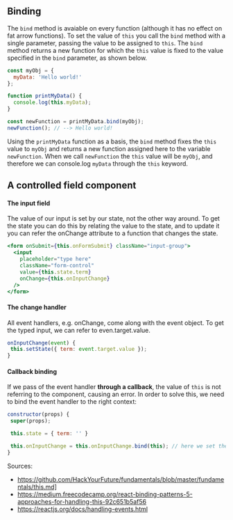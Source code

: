 ## Binding
The `bind` method is avaiable on every function (although it has no effect on fat arrow functions). To set the value of `this` you call the `bind` method with a single parameter, passing the value to be assigned to `this`. The `bind` method returns a new function for which the `this` value is fixed to the value specified in the `bind` parameter, as shown below.
```js
const myObj = {
  myData: 'Hello world!'
};

function printMyData() {
  console.log(this.myData);
}

const newFunction = printMyData.bind(myObj);
newFunction(); // --> Hello world!
```
Using the `printMyData` function as a basis, the `bind` method fixes the `this` value to `myObj` and returns a new function assigned here to the variable `newFunction`. When we call `newFunction` the `this` value will be `myObj`, and therefore we can console.log `myData` through the `this` keyword.

## A controlled field component
#### The input field
The value of our input is set by our state, not the other way around. To get the state you can do this by relating the value to the state, and to update it you can refer the onChange attribute to a function that changes the state.
```jsx
<form onSubmit={this.onFormSubmit} className="input-group">
  <input
    placeholder="type here"
    className="form-control"
    value={this.state.term}
    onChange={this.onInputChange}
  />
</form>
```

#### The change handler
All event handlers, e.g. onChange, come along with the event object. To get the typed input, we can refer to even.target.value.
```jsx
onInputChange(event) {
 this.setState({ term: event.target.value });
}
``` 

#### Callback binding
If we pass of the event handler **through a callback**, the value of `this` is not referring to the component, causing an error. In order to solve this, we need to bind the event handler to the right context: 
```jsx
constructor(props) {
 super(props);

 this.state = { term: '' }

 this.onInputChange = this.onInputChange.bind(this); // here we set the right context
}
```

Sources:
- https://github.com/HackYourFuture/fundamentals/blob/master/fundamentals/this.md]
- https://medium.freecodecamp.org/react-binding-patterns-5-approaches-for-handling-this-92c651b5af56
- https://reactjs.org/docs/handling-events.html




